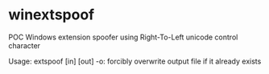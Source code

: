 # winextspoof
POC Windows extension spoofer using Right-To-Left unicode control character

Usage: extspoof [in] [out]
-o: forcibly overwrite output file if it already exists
